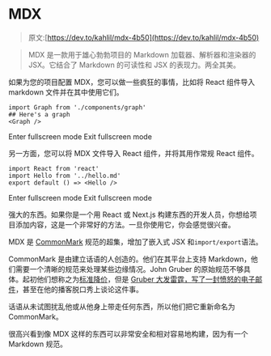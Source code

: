 # MDX

> 原文:[https://dev.to/kahlil/mdx-4b50](https://dev.to/kahlil/mdx-4b50)

> MDX 是一款用于雄心勃勃项目的 Markdown 加载器、解析器和渲染器的 JSX。它结合了 Markdown 的可读性和 JSX 的表现力。两全其美。

如果为您的项目配置 MDX，您可以做一些疯狂的事情，比如将 React 组件导入 markdown 文件并在其中使用它们。

```
import Graph from './components/graph'
## Here's a graph
<Graph /> 
```

Enter fullscreen mode Exit fullscreen mode

另一方面，您可以将 MDX 文件导入 React 组件，并将其用作常规 React 组件。

```
import React from 'react'
import Hello from '../hello.md'
export default () => <Hello /> 
```

Enter fullscreen mode Exit fullscreen mode

强大的东西。如果你是一个用 React 或 Next.js 构建东西的开发人员，你想给项目添加内容，这是一个非常好的方法。一旦你使用它，你会感觉很兴奋。

MDX 是 [CommonMark](http://commonmark.org/) 规范的超集，增加了嵌入式 JSX 和`import/export`语法。

CommonMark 是由建立话语的人创造的。他们在其平台上支持 Markdown，他们需要一个清晰的规范来处理某些边缘情况。John Gruber 的原始规范不够具体。起初他们想称之为[标准降价](https://blog.codinghorror.com/standard-flavored-markdown/)，但是 [Gruber 大发雷霆，写了一封愤怒的电子邮件](https://blog.codinghorror.com/standard-markdown-is-now-common-markdown/)，甚至在他的播客脱口秀上谈论这件事。

话语从未试图扰乱他或从他身上带走任何东西，所以他们把它重新命名为 CommonMark。

很高兴看到像 MDX 这样的东西可以非常安全和相对容易地构建，因为有一个 Markdown 规范。